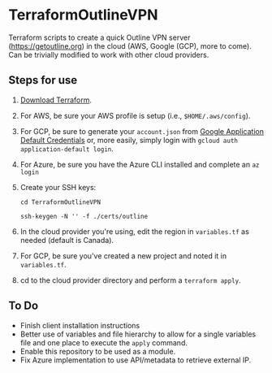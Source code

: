 # TerraformOutlineVPN
Terraform scripts to create a quick Outline VPN server (https://getoutline.org) in the cloud (AWS, Google (GCP), more to come). Can be trivially modified to work with other cloud providers.

## Steps for use

1. [Download Terraform](https://www.terraform.io/downloads.html).
2. For AWS, be sure your AWS profile is setup (i.e., `$HOME/.aws/config`).
3. For GCP, be sure to generate your `account.json` from [Google Application Default Credentials](https://developers.google.com/identity/protocols/application-default-credentials) or, more easily, simply login with `gcloud auth application-default login`.
4. For Azure, be sure you have the Azure CLI installed and complete an `az login`
5. Create your SSH keys:

    `cd TerraformOutlineVPN`

    `ssh-keygen -N '' -f ./certs/outline`

6. In the cloud provider you're using, edit the region in `variables.tf` as needed (default is Canada).
7. For GCP, be sure you've created a new project and noted it in `variables.tf`.
8. cd to the cloud provider directory and perform a `terraform apply`.

## To Do

- Finish client installation instructions
- Better use of variables and file hierarchy to allow for a single variables file and one place to execute the `apply` command.
- Enable this repository to be used as a module.
- Fix Azure implementation to use API/metadata to retrieve external IP.
